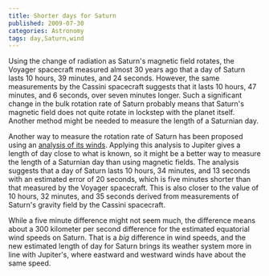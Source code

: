 ```yaml
---
title: Shorter days for Saturn
published: 2009-07-30
categories: Astronomy
tags: day,Saturn,wind
---
```


Using the change of radiation as Saturn's magnetic field rotates, the Voyager spacecraft
measured almost 30 years ago that a day of Saturn lasts 10 hours, 39 minutes, and 24
seconds.  However, the same measurements by the Cassini spacecraft suggests that it lasts
10 hours, 47 minutes, and 6 seconds, over seven minutes longer.  Such a significant change
in the bulk rotation rate of Saturn probably means that Saturn's magnetic field does not
quite rotate in lockstep with the planet itself.  Another method might be needed to
measure the length of a Saturnian day.

<!--more-->

Another way to measure the rotation rate of Saturn has been proposed using an <a
href="https://www.sciencedaily.com/releases/2009/07/090729145728.htm">analysis of its
winds</a>.  Applying this analysis to Jupiter gives a length of day close to what is
known, so it might be a better way to measure the length of a Saturnian day than using
magnetic fields.  The analysis suggests that a day of Saturn lasts 10 hours, 34 minutes,
and 13 seconds with an estimated error of 20 seconds, which is five minutes shorter than
that measured by the Voyager spacecraft.  This is also closer to the value of 10 hours, 32
minutes, and 35 seconds derived from measurements of Saturn's gravity field by the Cassini
spacecraft.

While a five minute difference might not seem much, the difference means about a 300
kilometer per second difference for the estimated equatorial wind speeds on Saturn.  That
is a <em>big</em> difference in wind speeds, and the new estimated length of day for
Saturn brings its weather system more in line with Jupiter's, where eastward and westward
winds have about the same speed.
